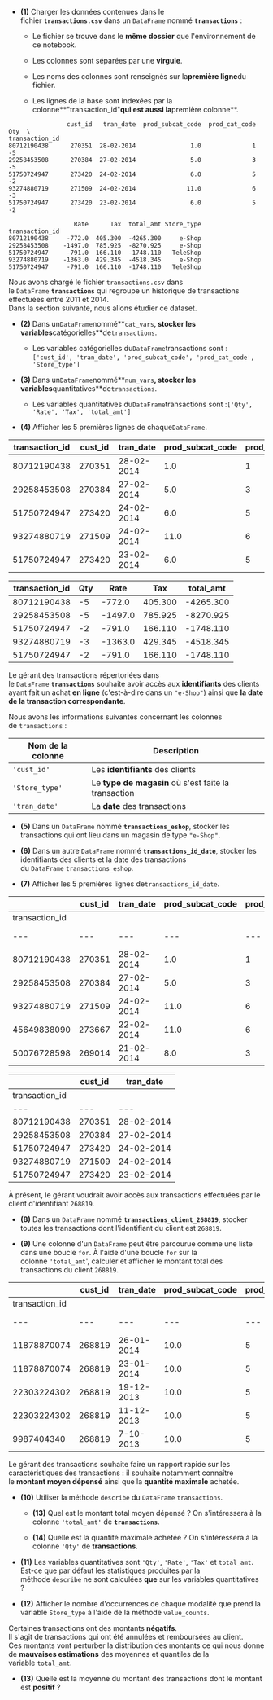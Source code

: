 - **(1)** Charger les données contenues dans le fichier **`transactions.csv`** dans un `DataFrame` nommé **`transactions`** :

    - Le fichier se trouve dans le **même dossier** que l'environnement de ce notebook.

    - Les colonnes sont séparées par une **virgule**.

    - Les noms des colonnes sont renseignés sur la**première ligne**du fichier.

    - Les lignes de la base sont indexées par la colonne**"transaction_id"**qui est aussi la**première colonne**.

```
                cust_id   tran_date  prod_subcat_code  prod_cat_code  Qty  \
transaction_id                                                              
80712190438      270351  28-02-2014               1.0              1   -5   
29258453508      270384  27-02-2014               5.0              3   -5   
51750724947      273420  24-02-2014               6.0              5   -2   
93274880719      271509  24-02-2014              11.0              6   -3   
51750724947      273420  23-02-2014               6.0              5   -2   

                  Rate      Tax  total_amt Store_type  
transaction_id                                         
80712190438     -772.0  405.300  -4265.300     e-Shop  
29258453508    -1497.0  785.925  -8270.925     e-Shop  
51750724947     -791.0  166.110  -1748.110   TeleShop  
93274880719    -1363.0  429.345  -4518.345     e-Shop  
51750724947     -791.0  166.110  -1748.110   TeleShop
```

Nous avons chargé le fichier `transactions.csv` dans le `DataFrame` **`transactions`** qui regroupe un historique de transactions effectuées entre 2011 et 2014.  
Dans la section suivante, nous allons étudier ce dataset.

- **(2)** Dans un`DataFrame`nommé**`cat_vars`**, stocker les variables**catégorielles**de`transactions`.

    - Les variables catégorielles du`DataFrame`transactions sont :`['cust_id', 'tran_date', 'prod_subcat_code', 'prod_cat_code', 'Store_type']`

- **(3)** Dans un`DataFrame`nommé**`num_vars`**, stocker les variables**quantitatives**de`transactions`.

    - Les variables quantitatives du`DataFrame`transactions sont :`['Qty', 'Rate', 'Tax', 'total_amt']`

- **(4)** Afficher les 5 premières lignes de chaque`DataFrame`.

| transaction_id | cust_id | tran_date  | prod_subcat_code | prod_cat_code | Store_type |
| -------------- | ------- | ---------- | ---------------- | ------------- | ---------- |
| 80712190438    | 270351  | 28-02-2014 | 1.0              | 1             | e-Shop     |
| 29258453508    | 270384  | 27-02-2014 | 5.0              | 3             | e-Shop     |
| 51750724947    | 273420  | 24-02-2014 | 6.0              | 5             | TeleShop   |
| 93274880719    | 271509  | 24-02-2014 | 11.0             | 6             | e-Shop     |
| 51750724947    | 273420  | 23-02-2014 | 6.0              | 5             | TeleShop   |

| transaction_id | Qty | Rate    | Tax     | total_amt |
| -------------- | --- | ------- | ------- | --------- |
| 80712190438    | -5  | -772.0  | 405.300 | -4265.300 |
| 29258453508    | -5  | -1497.0 | 785.925 | -8270.925 |
| 51750724947    | -2  | -791.0  | 166.110 | -1748.110 |
| 93274880719    | -3  | -1363.0 | 429.345 | -4518.345 |
| 51750724947    | -2  | -791.0  | 166.110 | -1748.110 |

Le gérant des transactions répertoriées dans le `DataFrame` **`transactions`** souhaite avoir accès aux **identifiants** des clients ayant fait un achat **en ligne** (c'est-à-dire dans un `"e-Shop"`) ainsi que **la date de la transaction correspondante**.

Nous avons les informations suivantes concernant les colonnes de `transactions` :

|Nom de la colonne|Description|
|---|---|
|`'cust_id'`|Les **identifiants** des clients|
|`'Store_type'`|Le **type de magasin** où s'est faite la transaction|
|`'tran_date'`|La **date** des transactions|

- **(5)** Dans un `DataFrame` nommé **`transactions_eshop`**, stocker les transactions qui ont lieu dans un magasin de type `"e-Shop"`.

- **(6)** Dans un autre `DataFrame` nommé **`transactions_id_date`**, stocker les identifiants des clients et la date des transactions du `DataFrame` `transactions_eshop`.

- **(7)** Afficher les 5 premières lignes de`transactions_id_date`.


| |cust_id|tran_date|prod_subcat_code|prod_cat_code|Qty|Rate|Tax|total_amt|Store_type|
|---|---|---|---|---|---|---|---|---|---|
|transaction_id||||||||||
|---|---|---|---|---|---|---|---|---|---|
|80712190438|270351|28-02-2014|1.0|1|-5|-772.0|405.300|-4265.300|e-Shop|
|29258453508|270384|27-02-2014|5.0|3|-5|-1497.0|785.925|-8270.925|e-Shop|
|93274880719|271509|24-02-2014|11.0|6|-3|-1363.0|429.345|-4518.345|e-Shop|
|45649838090|273667|22-02-2014|11.0|6|-1|-1450.0|152.250|-1602.250|e-Shop|
|50076728598|269014|21-02-2014|8.0|3|-4|-581.0|244.020|-2568.020|e-Shop|

| |cust_id|tran_date|
|---|---|---|
|transaction_id|||
|---|---|---|
|80712190438|270351|28-02-2014|
|29258453508|270384|27-02-2014|
|51750724947|273420|24-02-2014|
|93274880719|271509|24-02-2014|
|51750724947|273420|23-02-2014|

À présent, le gérant voudrait avoir accès aux transactions effectuées par le client d'identifiant `268819`.

- **(8)** Dans un `DataFrame` nommé **`transactions_client_268819`**, stocker toutes les transactions dont l'identifiant du client est `268819`.

- **(9)** Une colonne d'un `DataFrame` peut être parcourue comme une liste dans une boucle `for`. À l'aide d'une boucle `for` sur la colonne `'total_amt`', calculer et afficher le montant total des transactions du client `268819`.


| |cust_id|tran_date|prod_subcat_code|prod_cat_code|Qty|Rate|Tax|total_amt|Store_type|
|---|---|---|---|---|---|---|---|---|---|
|transaction_id||||||||||
|---|---|---|---|---|---|---|---|---|---|
|11878870074|268819|26-01-2014|10.0|5|-4|-1486.0|624.12|-6568.12|e-Shop|
|11878870074|268819|23-01-2014|10.0|5|4|1486.0|624.12|6568.12|e-Shop|
|22303224302|268819|19-12-2013|10.0|5|-2|-152.0|31.92|-335.92|Flagship store|
|22303224302|268819|11-12-2013|10.0|5|2|152.0|31.92|335.92|Flagship store|
|9987404340|268819|7-10-2013|10.0|5|1|1220.0|128.10|1348.10|e-Shop|

Le gérant des transactions souhaite faire un rapport rapide sur les caractéristiques des transactions : il souhaite notamment connaître le **montant moyen dépensé** ainsi que la **quantité maximale** achetée.


- **(10)** Utiliser la méthode `describe` du `DataFrame` `transactions`.

    - **(13)** Quel est le montant total moyen dépensé ? On s'intéressera à la colonne `'total_amt'` de **`transactions`**.

    - **(14)** Quelle est la quantité maximale achetée ? On s'intéressera à la colonne `'Qty'` de **transactions**.

- **(11)** Les variables quantitatives sont `'Qty'`, `'Rate'`, `'Tax'` et `total_amt`. Est-ce que par défaut les statistiques produites par la méthode `describe` ne sont calculées **que** sur les variables quantitatives ?

- **(12)** Afficher le nombre d'occurrences de chaque modalité que prend la variable `Store_type` à l'aide de la méthode `value_counts`.


Certaines transactions ont des montants **négatifs**.  
Il s'agit de transactions qui ont été annulées et remboursées au client.  
Ces montants vont perturber la distribution des montants ce qui nous donne de **mauvaises estimations** des moyennes et quantiles de la variable `total_amt`.

- **(13)** Quelle est la moyenne du montant des transactions dont le montant est **positif** ?
